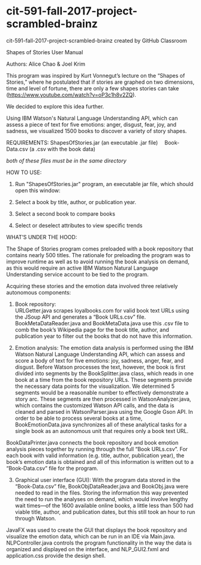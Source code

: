 # cit-591-fall-2017-project-scrambled-brainz
cit-591-fall-2017-project-scrambled-brainz created by GitHub Classroom
 

Shapes of Stories
User Manual


Authors:  Alice Chao & Joel Krim


This program was inspired by Kurt Vonnegut’s lecture on the “Shapes of Stories,” where he postulated that if stories are graphed on two dimensions, time and level of fortune, there are only a few shapes stories can take (https://www.youtube.com/watch?v=oP3c1h8v2ZQ).  

We decided to explore this idea further.  

Using IBM Watson's Natural Language Understanding API, which can assess a piece of text for five emotions: anger, disgust, fear, joy, and sadness, we visualized 1500 books to discover a variety of story shapes.  



REQUIREMENTS:
ShapesOfStories.jar 		(an executable .jar file) 
Book-Data.csv			(a .csv with the book data)

*both of these files must be in the same directory*

HOW TO USE:

1. Run "ShapesOfStories.jar" program, an executable jar file, which should open this window:

 

2. Select a book by title, author, or publication year.

 
3. Select a second book to compare books

 


4. Select or deselect attributes to view specific trends


 
WHAT’S UNDER THE HOOD:

The Shape of Stories program comes preloaded with a book repository that contains nearly 500 titles.  The rationale for preloading the program was to improve runtime as well as to avoid running the book analysis on demand, as this would require an active IBM Watson Natural Language Understanding service account to be tied to the program. 

Acquiring these stories and the emotion data involved three relatively autonomous components:

1.	Book repository:  
URLGetter.java scrapes loyalbooks.com for valid book text URLs using the JSoup API and generates a “Book URLs.csv” file.  BookMetaDataReader.java and BookMetaData.java use this .csv file to comb the book’s Wikipedia page for the book title, author, and publication year to filter out the books that do not have this information.

2.	Emotion analysis:
The emotion data analysis is performed using the IBM Watson Natural Language Understanding API, which can assess and score a body of text for five emotions: joy, sadness, anger, fear, and disgust.  Before Watson processes the text, however, the book is first divided into segments by the BookSplitter.java class, which reads in one book at a time from the book repository URLs.  These segments provide the necessary data points for the visualization.  We determined 5 segments would be a reasonable number to effectively demonstrate a story arc.  These segments are then processed in WatsonAnalyzer.java, which contains the customized Watson API calls, and the data is cleaned and parsed in WatsonParser.java using the Google Gson API.  In order to be able to process several books at a time, BookEmotionData.java synchronizes all of these analytical tasks for a single book as an autonomous unit that requires only a book text URL.  

BookDataPrinter.java connects the book repository and book emotion analysis pieces together by running through the full “Book URLs.csv”.  For each book with valid information (e.g. title, author, publication year), the book’s emotion data is obtained and all of this information is written out to a “Book-Data.csv” file for the program.

3.	Graphical user interface (GUI):
With the program data stored in the “Book-Data.csv” file, BookObjDataReader.java and BookObj.java were needed to read in the files.  Storing the information this way prevented the need to run the analyses on demand, which would involve lengthy wait times—of the 1600 available online books, a little less than 500 had viable title, author, and publication dates, but this still took an hour to run through Watson.  

JavaFX was used to create the GUI that displays the book repository and visualize the emotion data, which can be run in an IDE via Main.java.  NLPController.java controls the program functionality in the way the data is organized and displayed on the interface, and NLP_GUI2.fxml and application.css provide the design shell.  



